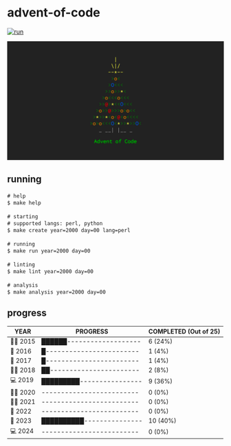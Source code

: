 # advent-of-code

[![run](https://github.com/matheusaraujo/advent-of-code/actions/workflows/run.yaml/badge.svg?branch=2024)](https://github.com/matheusaraujo/advent-of-code/actions/workflows/run.yaml)

![AOC](docs/logo.png)

## running

``` {.bash}
# help
$ make help

# starting
# supported langs: perl, python
$ make create year=2000 day=00 lang=perl

# running
$ make run year=2000 day=00

# linting
$ make lint year=2000 day=00

# analysis
$ make analysis year=2000 day=00
```

## progress

<!-- progress-begin -->

| YEAR          | PROGRESS                      | COMPLETED (Out of 25) |
|---------------|-------------------------------|-----------------------|
| 🧑‍🎄 2015 | ██████------------------- | 6 (24%) |
| 🎁 2016 | █------------------------ | 1 (4%) |
| 🎁 2017 | █------------------------ | 1 (4%) |
| 👩‍💻 2018 | ██----------------------- | 2 (8%) |
| 💻 2019 | █████████---------------- | 9 (36%) |
| 🧑‍🎄 2020 | ------------------------- | 0 (0%) |
| 🧑‍💻 2021 | ------------------------- | 0 (0%) |
| 🎄 2022 | ------------------------- | 0 (0%) |
| 🎉 2023 | ██████████--------------- | 10 (40%) |
| 💻 2024 | ------------------------- | 0 (0%) |
<!-- progress-end -->
